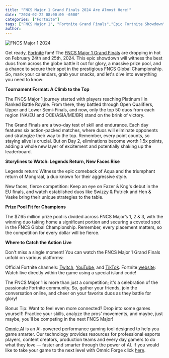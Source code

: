 ```yaml
---
title: "FNCS Major 1 Grand Finals 2024 Are Almost Here!"
date: "2024-02-22 08:00:00 -0500"
categories: ["Fortnite"]
tags: ["FNCS Major 1", "Fortnite Grand Finals","Epic Fortnite Showdown","Global Fortnite Tournament","Top FNCS Duos","Battle Royale Strategies","Major Prize Pool","Fortnite Live Stream","Tournament Updates","FNCS Highlights"]
author:
---
```


![FNCS Major 1 2024](/2024-02-16-VCT-Americas-Kickoff-2024-Primer.png)

Get ready, [Fortnite](https://www.fortnite.com/?lang=en-US) fam! The [FNCS Major 1 Grand Finals](https://www.fortnite.com/competitive/news/fortnite-championship-series-2024-details) are dropping in hot on February 24th and 25th, 2024. This epic showdown will witness the best duos from across the globe battle it out for glory, a massive prize pool, and a chance to secure their spot in the prestigious FNCS Global Championship. So, mark your calendars, grab your snacks, and let's dive into everything you need to know:

**Tournament Format: A Climb to the Top**

The FNCS Major 1 journey started with players reaching Platinum I in Ranked Battle Royale. From there, they battled through Open Qualifiers, Upper and Lower Semi-Finals, and now, only the top 50 duos from each region (NA/EU and OCE/ASIA/ME/BR) stand on the brink of victory.

The Grand Finals are a two-day test of skill and endurance. Each day features six action-packed matches, where duos will eliminate opponents and strategize their way to the top. Remember, every point counts, so staying alive is crucial. But on Day 2, eliminations become worth 1.5x points, adding a whole new layer of excitement and potentially shaking up the leaderboard.

**Storylines to Watch: Legends Return, New Faces Rise**

Legends return: Witness the epic comeback of Aqua and the triumphant return of Mongraal, a duo known for their aggressive style.

New faces, fierce competition: Keep an eye on Fazer & Kng's debut in the EU finals, and watch established duos like Swizzy & Putrick and Hen & Vaske bring their unique strategies to the table.

**Prize Pool Fit for Champions**

The $7.65 million prize pool is divided across FNCS Major’s 1, 2 & 3, with the winning duo taking home a significant portion and securing a coveted spot in the FNCS Global Championship. Remember, every placement matters, so the competition for every dollar will be fierce.

**Where to Catch the Action Live**

Don't miss a single moment! You can watch the FNCS Major 1 Grand Finals unfold on various platforms:

Official Fortnite channels: [Twitch](https://www.twitch.tv/fortnite), [YouTube](https://www.youtube.com/channel/UClG8odDC8TS6Zpqk9CGVQiQ), and [TikTok](https://www.tiktok.com/@fortnite?lang=en).
Fortnite [website](https://competitive.fortnite.com/): Watch live directly within the game using a special island code!

The FNCS Major 1 is more than just a competition; it's a celebration of the passionate Fortnite community. So, gather your friends, join the conversation online, and cheer on your favorite duos as they battle for glory!

Bonus Tip: Want to feel even more connected? Drop into some games yourself! Practice your skills, analyze the pros' movements, and maybe, just maybe, you'll be competing in the next FNCS Major!

[Omnic.AI](https://www.omnic.ai/) is an AI-powered performance gaming tool designed to help you game smarter. Our technology provides resources for professional esports players, content creators, production teams and every day gamers to do what they love — faster and smarter through the power of AI. If you would like to take your game to the next level with Omnic Forge click [here](https://forge.omnic.ai/).